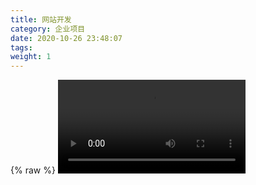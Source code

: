 ```yaml
---
title: 网站开发
category: 企业项目
date: 2020-10-26 23:48:07
tags:
weight: 1
---
```



{% raw %}
<video controls src='/blog/img/将要放假的你.mp4'/>
{% endraw %}
